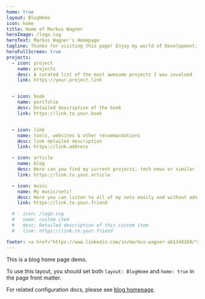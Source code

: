 ```yaml
---
home: true
layout: BlogHome
icon: home
title: Home of Markus Wagner
heroImage: /logo.svg
heroText: Markus Wagner's Homepage
tagline: Thanks for visiting this page! Enjoy my world of Development, Technology & Music.
heroFullScreen: true
projects:
  - icon: project
    name: projects
    desc: A curated list of the most awesome projects I was involved
    link: https://your.project.link


  - icon: book
    name: portfolio
    desc: Detailed description of the book
    link: https://link.to.your.book


  - icon: link
    name: tools, websites & other recommandations
    desc: link detailed description
    link: https://link.address

  - icon: article
    name: blog
    desc: Here can you find my current projects, tech news or similar
    link: https://link.to.your.article

  - icon: music
    name: My music/sets!
    desc: Here you can listen to all of my sets easily and without ads!
    link: https://link.to.your.friend

  # - icon: /logo.svg
  #   name: custom item
  #   desc: Detailed description of this custom item
  #   link: https://link.to.your.friend

footer: <a href="https://www.linkedin.com/in/markus-wagner-ab1348160/"> My LinkedIn </a>
---
```


This is a blog home page demo.

To use this layout, you should set both `layout: BlogHome` and `home: true` in the page front matter.

For related configuration docs, please see [blog homepage](https://vuepress-theme-hope.github.io/v2/guide/blog/home/).
